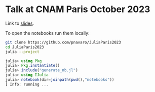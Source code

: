 # Talk at CNAM Paris October 2023

Link to [slides](https://pnavaro.github.io/JuliaParis2023).

To open the notebooks run them locally:

```bash
git clone https://github.com/pnavaro/JuliaParis2023
cd JuliaParis2023
julia --project
```

```julia
julia> using Pkg
julia> Pkg.instantiate()
julia> include("generate_nb.jl")
julia> using IJulia
julia> notebook(dir=joinpath(pwd(),"notebooks"))
[ Info: running ...
```
